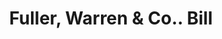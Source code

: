 ---
doi: 10.7916/D83R250C
date_other: '1860'
date_other_textual: 1860-1869
form: printed ephemera
genre:
- Invoices
name:
- Fuller, Warren & Co.
object_in_context_url: https://biggert.cul.columbia.edu/items/view/ave_biggert_01215
subject_hierarchical_geographic:
- Troy, New York, United States
subject_name:
- Fuller, Warren & Co.
title: Fuller, Warren & Co.. Bill
sort_title: Fuller, Warren & Co.. Bill
call_number: ave_biggert_01215
coordinates:
- 42.73166666666667,-73.69250000000001
pid: ave_biggert_01215
identifiers: ave_biggert_01215
thumbnail: https://derivativo-1.library.columbia.edu/iiif/2/ldpd:343422/full/!256,256/0/native.jpg
permalink: /biggert/ave_biggert_01215/
layout: iiif-image-page
---